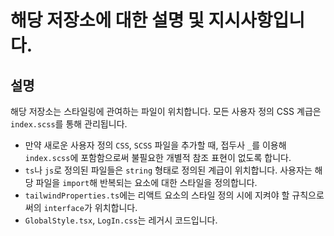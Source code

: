 # 해당 저장소에 대한 설명 및 지시사항입니다.
## 설명
해당 저장소는 스타일링에 관여하는 파일이 위치합니다. 모든 사용자 정의 CSS 계급은 `index.scss`를 통해 관리됩니다.
* 만약 새로운 사용자 정의 `CSS`, `SCSS` 파일을 추가할 때, 접두사 `_`를 이용해 `index.scss`에 포함함으로써 불필요한 개별적 참조 표현이 없도록 합니다.
* `ts`나 `js`로 정의된 파일들은 `string` 형태로 정의된 계급이 위치합니다. 사용자는 해당 파일을 `import`해 반복되는 요소에 대한 스타일을 정의합니다.
* `tailwindProperties.ts`에는 리액트 요소의 스타일 정의 시에 지켜야 할 규칙으로써의 `interface`가 위치합니다.
* `GlobalStyle.tsx`, `LogIn.css`는 레거시 코드입니다.